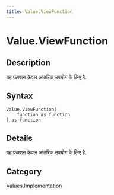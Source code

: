 ```yaml
---
title: Value.ViewFunction
---
```


# Value.ViewFunction


## Description

यह फ़ंक्शन केवल आंतरिक उपयोग के लिए है.


## Syntax

```powerquery
Value.ViewFunction(
    function as function
) as function
```


## Details

यह फ़ंक्शन केवल आंतरिक उपयोग के लिए है.



## Category
Values.Implementation
